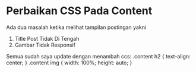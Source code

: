 # Perbaikan CSS Pada Content
Ada dua masalah ketika melihat tampilan postingan yakni

1. Title Post Tidak Di Tengah
2. Gambar Tidak Responsif

Semua sudah saya update dengan menambah ccs:
.content h2 {
  text-align: center;
}
.content img {
  width: 100%;
  height: auto;
}
